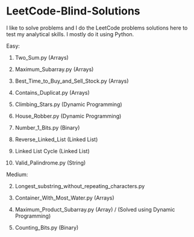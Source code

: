 # LeetCode-Blind-Solutions
I like to solve problems and I do the LeetCode problems solutions here to test my analytical skills. I mostly do it using Python.

Easy:

1. Two_Sum.py (Arrays)
14. Maximum_Subarray.py (Arrays)
30. Best_Time_to_Buy_and_Sell_Stock.py (Arrays)
50. Contains_Duplicat.py (Arrays)

20. Climbing_Stars.py (Dynamic Programming)
42. House_Robber.py (Dynamic Programming)

41. Number_1_Bits.py (Binary)

44. Reverse_Linked_List (Linked List)
41. Linked List Cycle (Linked List)

32. Valid_Palindrome.py (String)


Medium:

2. Longest_substring_without_repeating_characters.py
4. Container_With_Most_Water.py (Arrays)
38. Maximum_Product_Subarray.py (Array) / (Solved using Dynamic Programming)

67. Counting_Bits.py (Binary)
